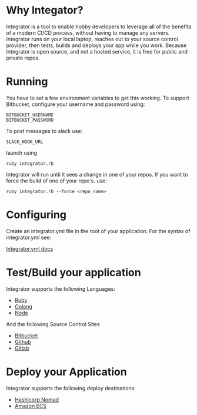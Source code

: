 # Why Integator?

  Integrator is a tool to enable hobby developers to leverage all of the
benefits of a modern CI/CD process, without having to manage any servers.
Integrator runs on your local laptop, reaches out to your source control
provider, then tests, builds and deploys your app while you work.  Because
Integrator is open source, and not a hosted service, it is free for public and
private repos.

# Running

You have to set a few environment variables to get this working.  To support Bitbucket, configure your username and password using:

```
BITBUCKET_USERNAME
BITBUCKET_PASSWORD
```

To post messages to slack use:
```
SLACK_HOOK_URL
```

launch using

```ruby integrator.rb```

Integrator will run until it sees a change in one of your repos.  If you want to
force the build of one of your repo's. use:

```ruby integrator.rb --force <repo_name>```

# Configuring

Create an integrator.yml file in the root of your application.  For the syntax
of integrator.yml see:

[Integrator.yml docs](docs/integrator.yml.md)

# Test/Build your application

Integrator supports the following Languages:

* [Ruby](https://www.ruby-lang.org/)
* [Golang](https://golang.org/)
* [Node](https://nodejs.org/)

And the following Source Control Sites

* [Bitbucket](http://www.bitbucket.org)
* [Github](http://www.github.com)
* [Gitlab](http://www.gitlab.com)

# Deploy your Application

Integrator supports the following deploy destinations:

* [Hashicorp Nomad](https://www.nomadproject.io/)
* [Amazon ECS](https://aws.amazon.com/ecs)
